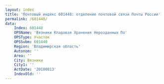 ```yaml
---
layout: index
title: 'Почтовый индекс 601448: отделение почтовой связи Почты России'
permalink: /601448/
data:
    Index: 601448
    OPSName: 'Вязники Кладовая Хранения Нерозданных По'
    OPSType: Участок
    OPSSubm: 601440
    Region: 'Владимирская область'
    Autonom: ''
    Area: ''
    City: Вязники
    City1: ''
    ActDate: '20180813'
    IndexOld: ''
---
```

